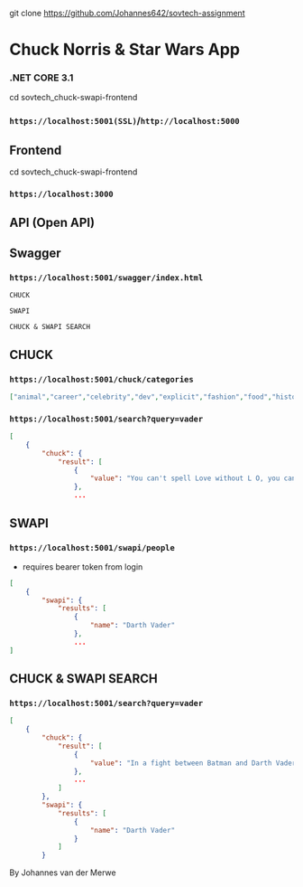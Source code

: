 git clone https://github.com/Johannes642/sovtech-assignment
# Chuck Norris & Star Wars App
### .NET CORE 3.1
cd sovtech_chuck-swapi-frontend
### `https://localhost:5001(SSL)`/`http://localhost:5000`
## Frontend
cd sovtech_chuck-swapi-frontend

### `https://localhost:3000`

## API (Open API)

## Swagger
### `https://localhost:5001/swagger/index.html`
```
CHUCK
```
```
SWAPI
```
```
CHUCK & SWAPI SEARCH
```
## CHUCK
### `https://localhost:5001/chuck/categories`
```json
["animal","career","celebrity","dev","explicit","fashion","food","history","money","movie","music","political","religion","science","sport","travel"]
```

### `https://localhost:5001/search?query=vader`
```json
[
    {
        "chuck": {
            "result": [
                {
                    "value": "You can't spell Love without L O, you can't spell is without I S, you can't spell SILO without LOIS. Chuck Norris"
                },
                ...
```
## SWAPI
### `https://localhost:5001/swapi/people`
 - requires bearer token from login
```json 
[
    {
        "swapi": {
            "results": [
                {
                    "name": "Darth Vader"
                },
                ...
]
```
## CHUCK & SWAPI SEARCH

### `https://localhost:5001/search?query=vader`

```json
[
    {
        "chuck": {
            "result": [
                {
                    "value": "In a fight between Batman and Darth Vader, the winner would be Chuck Norris."
                },
                ...
            ]
        },
        "swapi": {
            "results": [
                {
                    "name": "Darth Vader"
                }
            ]
        }
```

By Johannes van der Merwe
